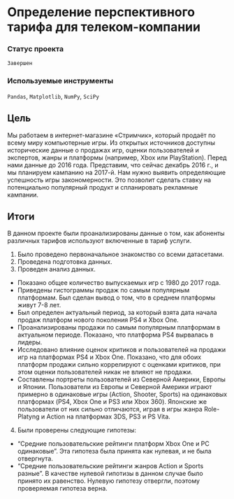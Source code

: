 # Определение перспективного тарифа для телеком-компании

### Статус проекта

`Завершен`

### Используемые инструменты

`Pandas`, `Matplotlib`, `NumPy`, `SciPy`

## Цель

Мы работаем в интернет-магазине «Стримчик», который продаёт по всему миру компьютерные игры. Из открытых источников доступны исторические данные о продажах игр, оценки пользователей и экспертов, жанры и платформы (например, Xbox или PlayStation). Перед нами данные до 2016 года. Представим, что сейчас декабрь 2016 г., и мы планируем кампанию на 2017-й. Нам нужно выявить определяющие успешность игры закономерности. Это позволит сделать ставку на потенциально популярный продукт и спланировать рекламные кампании.

## Итоги

В данном проекте были проанализированы данные о том, как абоненты различных тарифов используют включенные в тариф услуги.

1. Было проведено первоначальное знакомство со всеми датасетами.
2. Проведена подготовка данных.
3. Проведен анализ данных.
- Показано общее количество выпускаемых игр с 1980 до 2017 года.
- Приведены гистограммы продаж по самым популярным платформам. Был сделан вывод о том, что в среднем платформы живут 7-8 лет.
- Был определен актуальный период, за который взята дата начала продаж платформ нового поколения PS4 и Xbox One.
- Проанализированы продажи по самым популярным платформам в актуальном периоде. Показано, что платформа PS4 вырвалась в лидеры.
- Исследовано влияние оценок критиков и пользователей на продажи игр на платформах PS4 и Xbox One. Показано, что для обоих платформ продажи сильно коррелируют с оценками критиков, при этом оценки пользователей никак не влияют не продажи.
- Составлены портреты пользователей из Северной Америки, Европы и Японии. Пользователи из Европы и Северной Америки играют примерно в одинаковые игры (Action, Shooter, Sports) на одинаковых платформах (PS4, Xbox One и PS3 или Xbox 360). Японские же пользователи от них сильно отличаются, играя в игры жанра Role-Platyng и Action на платформах 3DS, PS3 и PS Vita.
4. Были проверены следующие гипотезы:
- “Средние пользовательские рейтинги платформ Xbox One и PC одинаковые”. Эта гипотеза была принята как нулевая, и не была отвергнута.
- “Средние пользовательские рейтинги жанров Action и Sports разные”. В качестве нулевой гипотизы в данном случае было принято их равенство. Нулевую гипотезу отвергли, поэтому проверяемая гипотеза верна.